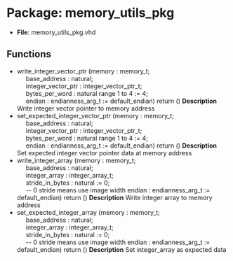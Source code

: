 # Package: memory_utils_pkg

- **File**: memory_utils_pkg.vhd
## Functions
- write_integer_vector_ptr <font id="function_arguments">(memory : memory_t;<br><span style="padding-left:20px"> base_address : natural;<br><span style="padding-left:20px"> integer_vector_ptr : integer_vector_ptr_t;<br><span style="padding-left:20px"> bytes_per_word : natural range 1 to 4 := 4;<br><span style="padding-left:20px"> endian : endianness_arg_t := default_endian) </font> <font id="function_return">return ()</font>
**Description**
Write integer vector pointer to memory address
- set_expected_integer_vector_ptr <font id="function_arguments">(memory : memory_t;<br><span style="padding-left:20px"> base_address : natural;<br><span style="padding-left:20px"> integer_vector_ptr : integer_vector_ptr_t;<br><span style="padding-left:20px"> bytes_per_word : natural range 1 to 4 := 4;<br><span style="padding-left:20px"> endian : endianness_arg_t := default_endian) </font> <font id="function_return">return ()</font>
**Description**
Set expected integer vector pointer data at memory address
- write_integer_array <font id="function_arguments">(memory : memory_t;<br><span style="padding-left:20px"> base_address : natural;<br><span style="padding-left:20px"> integer_array : integer_array_t;<br><span style="padding-left:20px"> stride_in_bytes : natural := 0;<br><span style="padding-left:20px"> -- 0 stride means use image width endian : endianness_arg_t := default_endian) </font> <font id="function_return">return ()</font>
**Description**
Write integer array to memory address
- set_expected_integer_array <font id="function_arguments">(memory : memory_t;<br><span style="padding-left:20px"> base_address : natural;<br><span style="padding-left:20px"> integer_array : integer_array_t;<br><span style="padding-left:20px"> stride_in_bytes : natural := 0;<br><span style="padding-left:20px"> -- 0 stride means use image width endian : endianness_arg_t := default_endian) </font> <font id="function_return">return ()</font>
**Description**
Set integer_array as expected data
